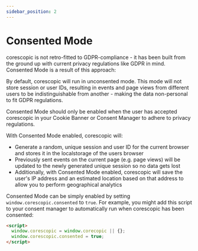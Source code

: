 ```yaml
---
sidebar_position: 2
---
```


# Consented Mode

corescopic is not retro-fitted to GDPR-compliance - it has been built from the ground up with current privacy regulations like GDPR in mind. Consented Mode is a result of this approach: 

By default, corescopic will run in unconsented mode. This mode will not store session or user IDs, resulting in events and page views from different users to be indistinguishable from another - making the data non-personal to fit GDPR regulations.

Consented Mode should only be enabled when the user has accepted corescopic in your Cookie Banner or Consent Manager to adhere to privacy regulations. 

With Consented Mode enabled, corescopic will:
- Generate a random, unique session and user ID for the current browser and stores it in the localstorage of the users browser
- Previously sent events on the current page (e.g. page views) will be updated to the newly generated unique session so no data gets lost
- Additionally, with Consented Mode enabled, corescopic will save the user's IP address and an estimated location based on that address to allow you to perform geographical analytics

Consented Mode can be simply enabled by setting `window.corescopic.consented` to `true`. For example, you might add this script to your consent manager to automatically run when corescopic has been consented:

```HTML
<script>
  window.corescopic = window.corecopic || {};
  window.corescopic.consented = true;
</script>
```